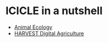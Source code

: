 # ICICLE in a nutshell 


- <a href="https://youtu.be/d9BG4uHNr14 " target="_blank">Animal Ecology</a>
- <a href="https://youtu.be/Jqf_XexN8Fg " target="_blank">HARVEST Digital Agriculture</a> 